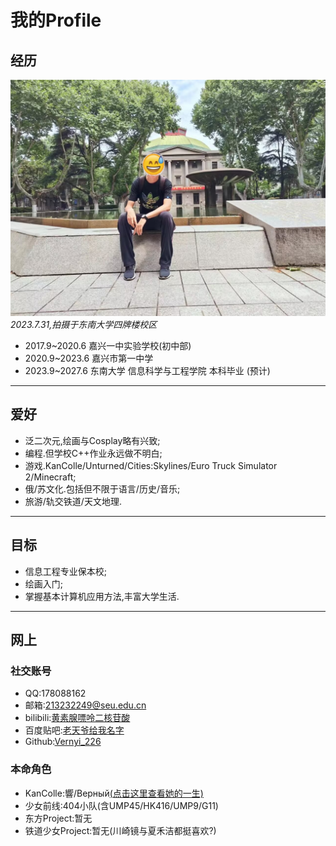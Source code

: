 # 我的Profile
## 经历

![](portrait/image1.jpg)
*2023.7.31,拍摄于东南大学四牌楼校区*

- 2017.9~2020.6 嘉兴一中实验学校(初中部)
- 2020.9~2023.6 嘉兴市第一中学
- 2023.9~2027.6 东南大学 信息科学与工程学院 本科毕业 (预计)
***
## 爱好
- 泛二次元,绘画与Cosplay略有兴致;
- 编程.但学校C++作业永远做不明白;
- 游戏.KanColle/Unturned/Cities:Skylines/Euro Truck Simulator 2/Minecraft;
- 俄/苏文化.包括但不限于语言/历史/音乐;
- 旅游/轨交铁道/天文地理.
***
## 目标
- 信息工程专业保本校;
- 绘画入门;
- 掌握基本计算机应用方法,丰富大学生活.
***
## 网上
### 社交账号
- QQ:178088162
- 邮箱:213232249@seu.edu.cn
- bilibili:[黄素腺嘌呤二核苷酸](https://space.bilibili.com/196108143)
- 百度贴吧:[老天爷给我名字](https://tieba.baidu.com/home/main?id=tb.1.60c7a8ec.TpxeasnuRtzAyhW3t-SVMQ&fr=userbar)
- Github:[Vernyi_226](https://github.com/URnaive)
### 本命角色
- KanColle:響/Верный[(点击这里查看她的一生)](https://bbs.nga.cn/read.php?tid=15838656)
- 少女前线:404小队(含UMP45/HK416/UMP9/G11)
- 东方Project:暂无
- 铁道少女Project:暂无(川崎镜与夏禾洁都挺喜欢?)
